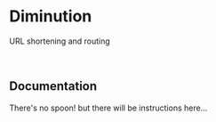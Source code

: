 # Diminution
URL shortening and routing

<br>

## Documentation
There's no spoon! but there will be instructions here...
